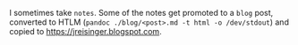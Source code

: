 I sometimes take `notes`. Some of the notes get promoted to a `blog` post, converted to HTLM (`pandoc ./blog/<post>.md -t html -o /dev/stdout`) and copied to <https://jreisinger.blogspot.com>.
